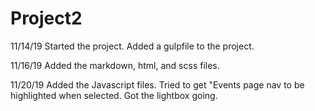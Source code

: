 # Project2

11/14/19
Started the project. Added a gulpfile to the project.

11/16/19
Added the markdown, html, and scss files.

11/20/19
Added the Javascript files. Tried to get "Events page nav to be highlighted when selected.
Got the lightbox going.